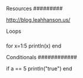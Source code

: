Resources
#########

http://blog.leahhanson.us/

Loops
#####

for x=1:5
  println(x)
end

Conditionals
############

if a == 5
  println("true")
end
